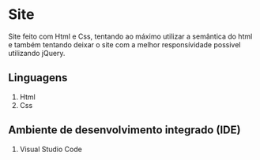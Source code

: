 # Site

Site feito com Html e Css, tentando ao máximo utilizar a semântica do html e também tentando deixar o site com a melhor responsívidade possivel utilizando jQuery.

## Linguagens

1. Html
2. Css

## Ambiente de desenvolvimento integrado (IDE)

1. Visual Studio Code
